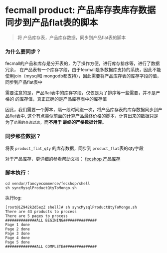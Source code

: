 fecmall product: 产品库存表库存数据同步到产品flat表的脚本
=========================

> 将 产品库存表，产品库存数据，同步到产品flat表的脚本

### 为什么要同步？

fecmall的产品和库存是分开表的，为了操作方便，进行库存排序等，进行了数据冗余，
在产品表有一个库存字段，由于fecmall是多数据库支持的系统，因此不能使用join（mysql和
mongodb都支持），因此需要将产品库存表的库存字段的值，同步到产品flat表中

需要注意的是，产品flat表中的库存字段，仅仅是为了排序等一些需要，并不是严格的
的库存值，真正正确的是产品库存表中的库存值


因此，我们需要一个脚本，隔一段时间跑一次，将产品库存表的库存数据同步到产品flat表中,
这个有点类似前面的计算产品最终价格的脚本，计算出来的数据只是为了`范围的查询过滤`，而**不用于
最终的严格数据计算**。

### 同步那些数据？

将表 `product_flat_qty` 的库存数据，同步到 `product_flat`表的qty字段


对于产品库存，更详细的参看帮助文档：
[fecshop 产品库存](http://www.fecshop.com/doc/fecshop-guide/instructions/cn-2.0/guide-fecmall_stock.html)


### 脚本执行：

```
cd vendor/fancyecommerce/fecshop/shell
sh syncMysqlProductQtyToMongo.sh
```

执行log:

```
[root@iZ942k2d5ezZ shell]# sh syncMysqlProductQtyToMongo.sh 
There are 43 products to process
There are 5 pages to process
##############ALL BEGINING###############
Page 1 done
Page 2 done
Page 3 done
Page 4 done
Page 5 done
##############ALL COMPLETE###############

```
























